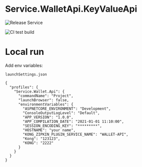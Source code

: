 # Service.WalletApi.KeyValueApi

![Release Service](https://github.com/MyJetWallet/Service.WalletApi.KeyValueApi/workflows/Release%20Service/badge.svg)

![CI test build](https://github.com/MyJetWallet/Service.WalletApi.KeyValueApi/workflows/CI%20test%20build/badge.svg)


# Local run

Add env variables:

`launchSettings.json`

```
{
  "profiles": {
    "Service.Wallet.Api": {
      "commandName": "Project",
      "launchBrowser": false,
      "environmentVariables": {
        "ASPNETCORE_ENVIRONMENT": "Development",
        "ConsoleOutputLogLevel": "Default",
        "APP_VERSION": "1.0.0",
        "APP_COMPILATION_DATE": "2021-01-01 11:10:00",
        "SESSION_ENCODING_KEY": "*********",
        "HOSTNAME": "your name",
        "KONG_ZIPKIN_PLUGIN_SERVICE_NAME": "WALLET-API",
        "Kong": "123123",
        "KONG": "2222"
      }
    }
  }
}
```

